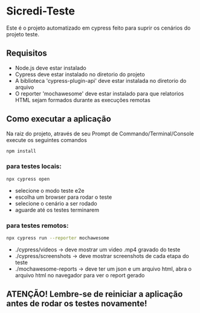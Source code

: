 # Sicredi-Teste

Este é o projeto automatizado em cypress feito para suprir os cenários do projeto teste.

##  Requisitos
 * Node.js deve estar instalado
 * Cypress deve estar instalado no diretorio do projeto
 * A biblioteca 'cypress-plugin-api' deve estar instalada no diretorio do arquivo
 * O reporter 'mochawesome' deve estar instalado para que relatorios HTML sejam formados durante as execuções remotas

## Como executar a aplicação 

Na raiz do projeto, através de seu Prompt de Commando/Terminal/Console execute os seguintes comandos 

```bash
npm install
```
### para testes locais:
```bash
npx cypress open
```
 * selecione o modo teste e2e
 * escolha um browser para rodar o teste
 * selecione o cenário a ser rodado
 * aguarde até os testes terminarem

### para testes remotos:
```bash
npx cypress run --reporter mochawesome
```
 * ./cypress/videos -> deve mostrar um video .mp4 gravado do teste
 * ./cypress/screenshots -> deve mostrar screenshots de cada etapa do teste
 * ./mochawesome-reports -> deve ter um json e um arquivo html, abra o arquivo html no navegador para ver o report gerado

## ATENÇÃO! Lembre-se de reiniciar a aplicação antes de rodar os testes novamente!